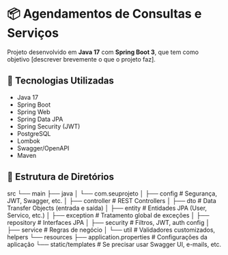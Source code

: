 # 📦 Agendamentos de Consultas e Serviços

Projeto desenvolvido em **Java 17** com **Spring Boot 3**, que tem como objetivo [descrever brevemente o que o projeto faz].

## 🚀 Tecnologias Utilizadas

- Java 17
- Spring Boot
- Spring Web
- Spring Data JPA
- Spring Security (JWT)
- PostgreSQL
- Lombok
- Swagger/OpenAPI
- Maven

## 📁 Estrutura de Diretórios

src
└── main
├── java
│ └── com.seuprojeto
│ ├── config # Segurança, JWT, Swagger, etc.
│ ├── controller # REST Controllers
│ ├── dto # Data Transfer Objects (entrada e saída)
│ ├── entity # Entidades JPA (User, Servico, etc.)
│ ├── exception # Tratamento global de exceções
│ ├── repository # Interfaces JPA
│ ├── security # Filtros, JWT, auth config
│ ├── service # Regras de negócio
│ └── util # Validadores customizados, helpers
└── resources
├── application.properties # Configurações da aplicação
└── static/templates # Se precisar usar Swagger UI, e-mails, etc.
